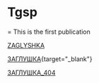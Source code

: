 # Tgsp
=
This is the first publication

<a href="https://ziogsp.github.io/Tgsp/TestFolder/index.html" target="_blank">ZAGLYSHKA</a>


[ЗАГЛУШКА](https://ziogsp.github.io/Tgsp/TestFolder/index.html){target="_blank"}


[ЗАГЛУШКА_404](https://ziogsp.github.io/Tgsp/TestFolder1/index.html)

